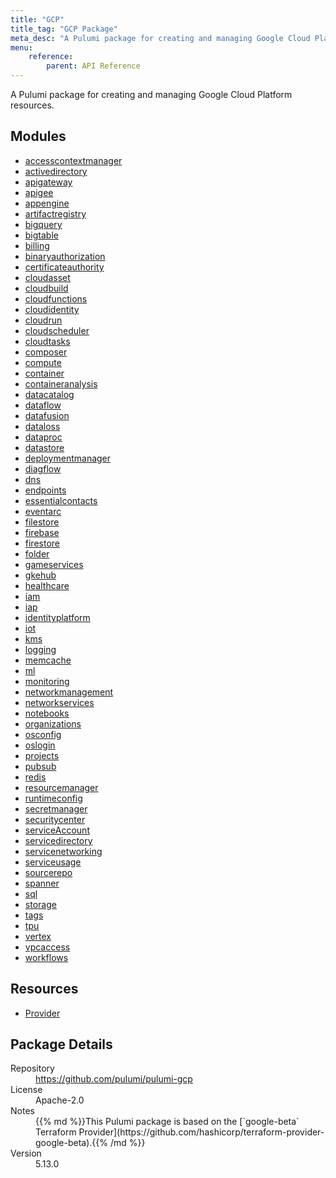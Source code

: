 ```yaml
---
title: "GCP"
title_tag: "GCP Package"
meta_desc: "A Pulumi package for creating and managing Google Cloud Platform resources."
menu:
    reference:
        parent: API Reference
---
```


<!-- WARNING: this file was generated by Pulumi Docs Generator. -->
<!-- Do not edit by hand unless you're certain you know what you are doing! -->

A Pulumi package for creating and managing Google Cloud Platform resources.

<h2 id="modules">Modules</h2>
<ul class="api">
    <li><a href="accesscontextmanager/" title="accesscontextmanager"><span class="symbol module"></span>accesscontextmanager</a></li>
    <li><a href="activedirectory/" title="activedirectory"><span class="symbol module"></span>activedirectory</a></li>
    <li><a href="apigateway/" title="apigateway"><span class="symbol module"></span>apigateway</a></li>
    <li><a href="apigee/" title="apigee"><span class="symbol module"></span>apigee</a></li>
    <li><a href="appengine/" title="appengine"><span class="symbol module"></span>appengine</a></li>
    <li><a href="artifactregistry/" title="artifactregistry"><span class="symbol module"></span>artifactregistry</a></li>
    <li><a href="bigquery/" title="bigquery"><span class="symbol module"></span>bigquery</a></li>
    <li><a href="bigtable/" title="bigtable"><span class="symbol module"></span>bigtable</a></li>
    <li><a href="billing/" title="billing"><span class="symbol module"></span>billing</a></li>
    <li><a href="binaryauthorization/" title="binaryauthorization"><span class="symbol module"></span>binaryauthorization</a></li>
    <li><a href="certificateauthority/" title="certificateauthority"><span class="symbol module"></span>certificateauthority</a></li>
    <li><a href="cloudasset/" title="cloudasset"><span class="symbol module"></span>cloudasset</a></li>
    <li><a href="cloudbuild/" title="cloudbuild"><span class="symbol module"></span>cloudbuild</a></li>
    <li><a href="cloudfunctions/" title="cloudfunctions"><span class="symbol module"></span>cloudfunctions</a></li>
    <li><a href="cloudidentity/" title="cloudidentity"><span class="symbol module"></span>cloudidentity</a></li>
    <li><a href="cloudrun/" title="cloudrun"><span class="symbol module"></span>cloudrun</a></li>
    <li><a href="cloudscheduler/" title="cloudscheduler"><span class="symbol module"></span>cloudscheduler</a></li>
    <li><a href="cloudtasks/" title="cloudtasks"><span class="symbol module"></span>cloudtasks</a></li>
    <li><a href="composer/" title="composer"><span class="symbol module"></span>composer</a></li>
    <li><a href="compute/" title="compute"><span class="symbol module"></span>compute</a></li>
    <li><a href="container/" title="container"><span class="symbol module"></span>container</a></li>
    <li><a href="containeranalysis/" title="containeranalysis"><span class="symbol module"></span>containeranalysis</a></li>
    <li><a href="datacatalog/" title="datacatalog"><span class="symbol module"></span>datacatalog</a></li>
    <li><a href="dataflow/" title="dataflow"><span class="symbol module"></span>dataflow</a></li>
    <li><a href="datafusion/" title="datafusion"><span class="symbol module"></span>datafusion</a></li>
    <li><a href="dataloss/" title="dataloss"><span class="symbol module"></span>dataloss</a></li>
    <li><a href="dataproc/" title="dataproc"><span class="symbol module"></span>dataproc</a></li>
    <li><a href="datastore/" title="datastore"><span class="symbol module"></span>datastore</a></li>
    <li><a href="deploymentmanager/" title="deploymentmanager"><span class="symbol module"></span>deploymentmanager</a></li>
    <li><a href="diagflow/" title="diagflow"><span class="symbol module"></span>diagflow</a></li>
    <li><a href="dns/" title="dns"><span class="symbol module"></span>dns</a></li>
    <li><a href="endpoints/" title="endpoints"><span class="symbol module"></span>endpoints</a></li>
    <li><a href="essentialcontacts/" title="essentialcontacts"><span class="symbol module"></span>essentialcontacts</a></li>
    <li><a href="eventarc/" title="eventarc"><span class="symbol module"></span>eventarc</a></li>
    <li><a href="filestore/" title="filestore"><span class="symbol module"></span>filestore</a></li>
    <li><a href="firebase/" title="firebase"><span class="symbol module"></span>firebase</a></li>
    <li><a href="firestore/" title="firestore"><span class="symbol module"></span>firestore</a></li>
    <li><a href="folder/" title="folder"><span class="symbol module"></span>folder</a></li>
    <li><a href="gameservices/" title="gameservices"><span class="symbol module"></span>gameservices</a></li>
    <li><a href="gkehub/" title="gkehub"><span class="symbol module"></span>gkehub</a></li>
    <li><a href="healthcare/" title="healthcare"><span class="symbol module"></span>healthcare</a></li>
    <li><a href="iam/" title="iam"><span class="symbol module"></span>iam</a></li>
    <li><a href="iap/" title="iap"><span class="symbol module"></span>iap</a></li>
    <li><a href="identityplatform/" title="identityplatform"><span class="symbol module"></span>identityplatform</a></li>
    <li><a href="iot/" title="iot"><span class="symbol module"></span>iot</a></li>
    <li><a href="kms/" title="kms"><span class="symbol module"></span>kms</a></li>
    <li><a href="logging/" title="logging"><span class="symbol module"></span>logging</a></li>
    <li><a href="memcache/" title="memcache"><span class="symbol module"></span>memcache</a></li>
    <li><a href="ml/" title="ml"><span class="symbol module"></span>ml</a></li>
    <li><a href="monitoring/" title="monitoring"><span class="symbol module"></span>monitoring</a></li>
    <li><a href="networkmanagement/" title="networkmanagement"><span class="symbol module"></span>networkmanagement</a></li>
    <li><a href="networkservices/" title="networkservices"><span class="symbol module"></span>networkservices</a></li>
    <li><a href="notebooks/" title="notebooks"><span class="symbol module"></span>notebooks</a></li>
    <li><a href="organizations/" title="organizations"><span class="symbol module"></span>organizations</a></li>
    <li><a href="osconfig/" title="osconfig"><span class="symbol module"></span>osconfig</a></li>
    <li><a href="oslogin/" title="oslogin"><span class="symbol module"></span>oslogin</a></li>
    <li><a href="projects/" title="projects"><span class="symbol module"></span>projects</a></li>
    <li><a href="pubsub/" title="pubsub"><span class="symbol module"></span>pubsub</a></li>
    <li><a href="redis/" title="redis"><span class="symbol module"></span>redis</a></li>
    <li><a href="resourcemanager/" title="resourcemanager"><span class="symbol module"></span>resourcemanager</a></li>
    <li><a href="runtimeconfig/" title="runtimeconfig"><span class="symbol module"></span>runtimeconfig</a></li>
    <li><a href="secretmanager/" title="secretmanager"><span class="symbol module"></span>secretmanager</a></li>
    <li><a href="securitycenter/" title="securitycenter"><span class="symbol module"></span>securitycenter</a></li>
    <li><a href="serviceaccount/" title="serviceAccount"><span class="symbol module"></span>serviceAccount</a></li>
    <li><a href="servicedirectory/" title="servicedirectory"><span class="symbol module"></span>servicedirectory</a></li>
    <li><a href="servicenetworking/" title="servicenetworking"><span class="symbol module"></span>servicenetworking</a></li>
    <li><a href="serviceusage/" title="serviceusage"><span class="symbol module"></span>serviceusage</a></li>
    <li><a href="sourcerepo/" title="sourcerepo"><span class="symbol module"></span>sourcerepo</a></li>
    <li><a href="spanner/" title="spanner"><span class="symbol module"></span>spanner</a></li>
    <li><a href="sql/" title="sql"><span class="symbol module"></span>sql</a></li>
    <li><a href="storage/" title="storage"><span class="symbol module"></span>storage</a></li>
    <li><a href="tags/" title="tags"><span class="symbol module"></span>tags</a></li>
    <li><a href="tpu/" title="tpu"><span class="symbol module"></span>tpu</a></li>
    <li><a href="vertex/" title="vertex"><span class="symbol module"></span>vertex</a></li>
    <li><a href="vpcaccess/" title="vpcaccess"><span class="symbol module"></span>vpcaccess</a></li>
    <li><a href="workflows/" title="workflows"><span class="symbol module"></span>workflows</a></li>
</ul>

<h2 id="resources">Resources</h2>
<ul class="api">
    <li><a href="provider" title="Provider"><span class="symbol resource"></span>Provider</a></li>
</ul>

<h2 id="package-details">Package Details</h2>
<dl class="package-details">
	<dt>Repository</dt>
	<dd><a href="https://github.com/pulumi/pulumi-gcp">https://github.com/pulumi/pulumi-gcp</a></dd>
	<dt>License</dt>
	<dd>Apache-2.0</dd>
	<dt>Notes</dt>
	<dd>{{% md %}}This Pulumi package is based on the [`google-beta` Terraform Provider](https://github.com/hashicorp/terraform-provider-google-beta).{{% /md %}}</dd>
	<dt>Version</dt>
	<dd>5.13.0</dd>
</dl>

